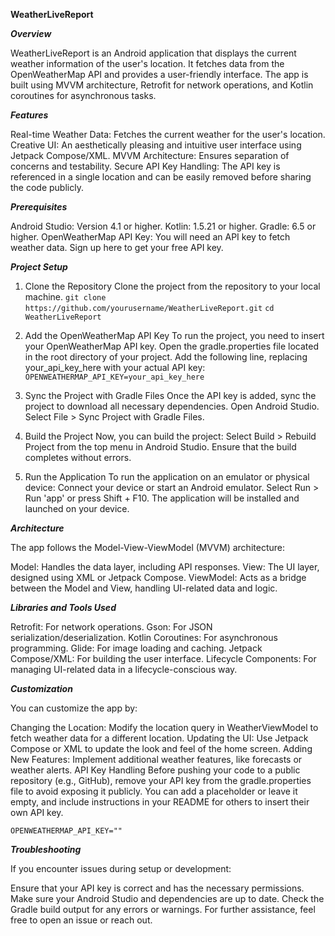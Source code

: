 **WeatherLiveReport**

***Overview***

WeatherLiveReport is an Android application that displays the current weather information of the user's location. It fetches data from the OpenWeatherMap API and provides a user-friendly interface. The app is built using MVVM architecture, Retrofit for network operations, and Kotlin coroutines for asynchronous tasks.

***Features***

Real-time Weather Data: Fetches the current weather for the user's location.
Creative UI: An aesthetically pleasing and intuitive user interface using Jetpack Compose/XML.
MVVM Architecture: Ensures separation of concerns and testability.
Secure API Key Handling: The API key is referenced in a single location and can be easily removed before sharing the code publicly.

***Prerequisites***

Android Studio: Version 4.1 or higher.
Kotlin: 1.5.21 or higher.
Gradle: 6.5 or higher.
OpenWeatherMap API Key: You will need an API key to fetch weather data. Sign up here to get your free API key.

***Project Setup***

1. Clone the Repository
   Clone the project from the repository to your local machine.
   ```git clone https://github.com/yourusername/WeatherLiveReport.git```
   ```cd WeatherLiveReport```

2. Add the OpenWeatherMap API Key
   To run the project, you need to insert your OpenWeatherMap API key.
   Open the gradle.properties file located in the root directory of your project.
   Add the following line, replacing your_api_key_here with your actual API key:
   ```OPENWEATHERMAP_API_KEY=your_api_key_here```

3. Sync the Project with Gradle Files
   Once the API key is added, sync the project to download all necessary dependencies.
   Open Android Studio.
   Select File > Sync Project with Gradle Files.

4. Build the Project
   Now, you can build the project:
   Select Build > Rebuild Project from the top menu in Android Studio.
   Ensure that the build completes without errors.

5. Run the Application
   To run the application on an emulator or physical device:
   Connect your device or start an Android emulator.
   Select Run > Run 'app' or press Shift + F10.
   The application will be installed and launched on your device.

***Architecture***

The app follows the Model-View-ViewModel (MVVM) architecture:

Model: Handles the data layer, including API responses.
View: The UI layer, designed using XML or Jetpack Compose.
ViewModel: Acts as a bridge between the Model and View, handling UI-related data and logic.

***Libraries and Tools Used***

Retrofit: For network operations.
Gson: For JSON serialization/deserialization.
Kotlin Coroutines: For asynchronous programming.
Glide: For image loading and caching.
Jetpack Compose/XML: For building the user interface.
Lifecycle Components: For managing UI-related data in a lifecycle-conscious way.


***Customization***

You can customize the app by:

Changing the Location: Modify the location query in WeatherViewModel to fetch weather data for a different location.
Updating the UI: Use Jetpack Compose or XML to update the look and feel of the home screen.
Adding New Features: Implement additional weather features, like forecasts or weather alerts.
API Key Handling
Before pushing your code to a public repository (e.g., GitHub), remove your API key from the gradle.properties file to avoid exposing it publicly. You can add a placeholder or leave it empty, and include instructions in your README for others to insert their own API key.

```OPENWEATHERMAP_API_KEY=""```

***Troubleshooting***

If you encounter issues during setup or development:

Ensure that your API key is correct and has the necessary permissions.
Make sure your Android Studio and dependencies are up to date.
Check the Gradle build output for any errors or warnings.
For further assistance, feel free to open an issue or reach out.

